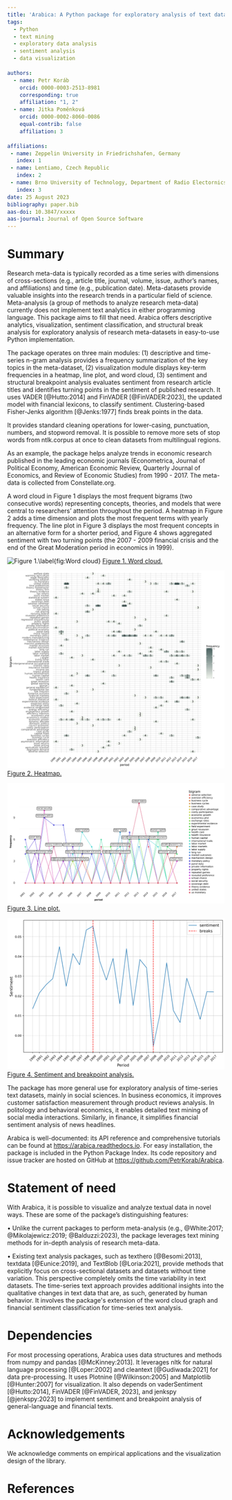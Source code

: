 ```yaml
---
title: 'Arabica: A Python package for exploratory analysis of text data'
tags:
  - Python
  - text mining
  - exploratory data analysis
  - sentiment analysis
  - data visualization

authors:
  - name: Petr Koráb
    orcid: 0000-0003-2513-8981
    corresponding: true
    affiliation: "1, 2"
  - name: Jitka Poměnková
    orcid: 0000-0002-8060-0086
    equal-contrib: false
    affiliation: 3

affiliations:
 - name: Zeppelin University in Friedrichshafen, Germany
   index: 1
 - name: Lentiamo, Czech Republic
   index: 2
 - name: Brno University of Technology, Department of Radio Electornics, Czech Republic
   index: 3
date: 25 August 2023
bibliography: paper.bib
aas-doi: 10.3847/xxxxx 
aas-journal: Journal of Open Source Software
---
```


# Summary

Research meta-data is typically recorded as a time series with dimensions of cross-sections 
(e.g., article title, journal, volume, issue, author’s names, and affiliations) and time 
(e.g., publication date). Meta-datasets provide valuable insights into the research trends 
in a particular field of science. Meta-analysis (a group of methods to analyze research 
meta-data) currently does not implement text analytics in either programming language.
This package aims to fill that need. Arabica offers descriptive analytics, visualization, 
sentiment classification, and structural break analysis for exploratory analysis of 
research meta-datasets in easy-to-use Python implementation. 

The package operates on three main modules: (1) descriptive and time-series n-gram analysis 
provides a frequency summarization of the key topics in the meta-dataset, (2) visualization 
module displays key-term frequencies in a heatmap, line plot, and word cloud, (3) sentiment 
and structural breakpoint analysis evaluates sentiment from research article titles and 
identifies turning points in the sentiment of published research. It uses VADER [@Hutto:2014] 
and FinVADER [@FinVADER:2023], the updated model with financial lexicons, to classify 
sentiment. Clustering-based Fisher-Jenks algorithm [@Jenks:1977] finds break points in 
the data.

It provides standard cleaning operations for lower-casing, punctuation, numbers, and 
stopword removal. It is possible to remove more sets of stop words from ntlk.corpus at 
once to clean datasets from multilingual regions. 

As an example, the package helps analyze trends in economic research published in the 
leading economic journals (Econometrica, Journal of Political Economy, American Economic 
Review, Quarterly Journal of Economics, and Review of Economic Studies) from 1990 - 2017.
The meta-data is collected from Constellate.org.

A word cloud in Figure 1 displays the most frequent bigrams (two consecutive words) 
representing concepts, theories, and models that were central to researchers’ 
attention throughout the period. A heatmap in Figure 2 adds a time dimension and
plots the most frequent terms with yearly frequency. The line plot in Figure 3 
displays the most frequent concepts in an alternative form for a shorter period, 
and Figure 4 shows aggregated sentiment with two turning points (the 2007 - 2009 
financial crisis and the end of the Great Moderation period in economics in 1999). 

![Figure 1.\label{fig:Word cloud}](word_cloud.png)
[Figure 1. Word cloud.](word_cloud.png)

![Figure 2.\label{fig:Heatmap}](heatmap.png)
[Figure 2. Heatmap.](heatmap.png)

![Figure 3.\label{fig:Line plot}](line_plot.png)
[Figure 3. Line plot.](line_plot.png)

![Figure 4.\label{fig:Sentiment and breakpoint analysis}](sentiment_and_breakpoint_analysis.png)
[Figure 4. Sentiment and breakpoint analysis.](sentiment_and_breakpoint_analysis.png)

The package has more general use for exploratory analysis of time-series text datasets, 
mainly in social sciences. In business economics, it improves customer satisfaction 
measurement through product reviews analysis. In politology and behavioral economics, 
it enables detailed text mining of social media interactions. Similarly, in finance, 
it simplifies financial sentiment analysis of news headlines.

Arabica is well-documented: its API reference and comprehensive tutorials can be found 
at https://arabica.readthedocs.io. For easy installation, the package is included in
the Python Package Index. Its code repository and issue tracker are hosted on 
GitHub at https://github.com/PetrKorab/Arabica.

# Statement of need

With Arabica, it is possible to visualize and analyze textual data in novel ways. 
These are some of the package’s distinguishing features: 

• Unlike the current packages to perform meta-analysis (e.g., @White:2017; @Mikolajewicz:2019; 
@Balduzzi:2023), the package leverages text mining methods 
for in-depth analysis of research meta-data.

• Existing text analysis packages, such as texthero [@Besomi:2013], textdata 
[@Eunice:2019], and TextBlob [@Loria:2021], provide methods that explicitly focus 
on cross-sectional datasets and datasets without time variation. This perspective 
completely omits the time variability in text datasets. The time-series text approach 
provides additional insights into the qualitative changes in text data that are, 
as such, generated by human behavior. It involves the package's extension of the 
word cloud graph and financial sentiment classification for time-series text analysis.

# Dependencies

For most processing operations, Arabica uses data structures and methods from 
numpy and pandas [@McKinney:2013]. It leverages nltk for natural language 
processing [@Loper:2002] and cleantext [@Gudiwada:2021] for data pre-processing. 
It uses Plotnine [@Wilkinson:2005] and Matplotlib [@Hunter:2007] for visualization. 
It also depends on vaderSentiment [@Hutto:2014], FinVADER [@FinVADER, 2023], and 
jenkspy [@jenkspy:2023] to implement sentiment and breakpoint analysis of 
general-language and financial texts.

# Acknowledgements

We acknowledge comments on empirical applications and the visualization design of 
the library.

# References
